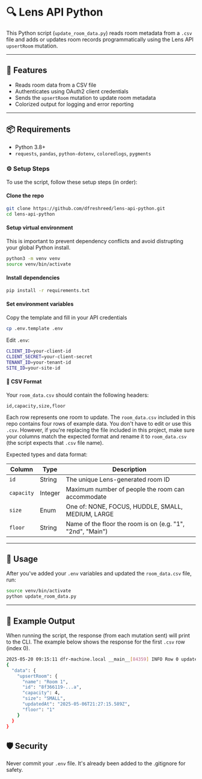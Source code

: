 # 🔍 Lens API Python

This Python script (`update_room_data.py`) reads room metadata from a `.csv` file and adds or updates room records programmatically using the Lens API `upsertRoom` mutation.

---

## 🚀 Features

- Reads room data from a CSV file
- Authenticates using OAuth2 client credentials
- Sends the `upsertRoom` mutation to update room metadata
- Colorized output for logging and error reporting

---

## 📦 Requirements

- Python 3.8+
- `requests`, `pandas`, `python-dotenv`, `coloredlogs`, `pygments`

### ⚙️ Setup Steps

To use the script, follow these setup steps (in order):

#### Clone the repo

```bash
git clone https://github.com/dfreshreed/lens-api-python.git
cd lens-api-python
```

#### Setup virtual environment

This is important to prevent dependency conflicts and avoid distrupting your global Python install.

```bash
python3 -m venv venv
source venv/bin/activate
```

#### Install dependencies

```bash
pip install -r requirements.txt
```

#### Set environment variables

Copy the template and fill in your API credentials

```bash
cp .env.template .env
```

Edit `.env`:

```bash
CLIENT_ID=your-client-id
CLIENT_SECRET=your-client-secret
TENANT_ID=your-tenant-id
SITE_ID=your-site-id
```

#### 📂 CSV Format

Your `room_data.csv` should contain the following headers:

```
id,capacity,size,floor
```

Each row represents one room to update. The `room_data.csv` included in this repo contains four rows of example data. You don't have to edit or use this `.csv`. However, if you're replacing the file included in this project, make sure your columns match the expected format and rename it to `room_data.csv` (the script expects that `.csv` file name).

Expected types and data format:

| Column     | Type    | Description                                                |
| ---------- | ------- | ---------------------------------------------------------- |
| `id`       | String  | The unique Lens-generated room ID                          |
| `capacity` | Integer | Maximum number of people the room can accommodate          |
| `size`     | Enum    | One of: NONE, FOCUS, HUDDLE, SMALL, MEDIUM, LARGE          |
| `floor`    | String  | Name of the floor the room is on (e.g. "1", "2nd", "Main") |

---

## 🧠 Usage

After you've added your `.env` variables and updated the `room_data.csv` file, run:

```bash
source venv/bin/activate
python update_room_data.py
```

---

## 🧪 Example Output

When running the script, the response (from each mutation sent) will print to the CLI. The example below shows the response for the first `.csv` row (index 0).  

```bash
2025-05-20 09:15:11 dfr-machine.local __main__[84359] INFO Row 0 updated:
{
  "data": {
    "upsertRoom": {
      "name": "Room 1",
      "id": "8f366119-...a",
      "capacity": 4,
      "size": "SMALL",
      "updatedAt": "2025-05-06T21:27:15.589Z",
      "floor": "1"
    }
  }
}
```

## 🛡️ Security

Never commit your `.env` file. It's already been added to the .gitignore for safety.

